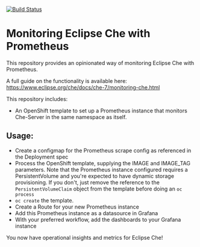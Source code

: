 [![Build Status](https://ci.centos.org/buildStatus/icon?job=devtools-che-monitoring-build-master)](https://ci.centos.org/job/devtools-che-monitoring-build-master)

# Monitoring Eclipse Che with Prometheus

This repository provides an opinionated way of monitoring Eclipse Che with Prometheus.

A full guide on the functionality is available here: https://www.eclipse.org/che/docs/che-7/monitoring-che.html

This repository includes:
- An OpenShift template to set up a Prometheus instance that monitors Che-Server in the same namespace as itself.

## Usage: 

- Create a configmap for the Prometheus scrape config as referenced in the Deployment spec
- Process the OpenShift template, supplying the IMAGE and IMAGE_TAG parameters.  Note that the Prometheus instance configured requires a PersistentVolume and you're expected to have dynamic storage provisioning. If you don't, just remove the reference to the `PersistentVolumeClaim` object from the template before doing an `oc process`
- `oc create` the template.
- Create a Route for your new Prometheus instance
- Add this Prometheus instance as a datasource in Grafana
- With your preferred workflow, add the dashboards to your Grafana instance

You now have operational insights and metrics for Eclipse Che!
